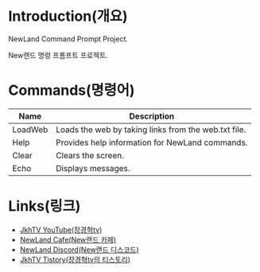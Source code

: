 # Introduction(개요)

NewLand Command Prompt Project.

New랜드 명령 프롬프트 프로젝트.

# Commands(명령어)

| Name | Description |
|---|---|
| LoadWeb |  Loads the web by taking links from the web.txt file. |
| Help | Provides help information for NewLand commands. |
| Clear | Clears the screen. |
| Echo | Displays messages. |

# **Links(링크)**

* [JkhTV YouTube(장경혁tv)](https://www.youtube.com/@NewLand2019-JkhTV)
* [NewLand Cafe(New랜드 카페)](https://cafe.naver.com/2019newland)
* [NewLand Discord(New랜드 디스코드)](https://discord.gg/2J646MaZGA)
* [JkhTV Tistory(장경혁tv의 티스토리)](https://jkhtv.tistory.com)
